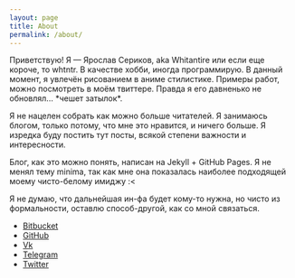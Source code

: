 ```yaml
---
layout: page
title: About
permalink: /about/
---
```


Приветствую! Я — Ярослав Сериков, aka Whitantire или если еще короче, то whtntr. В качестве хобби, иногда программирую. В данный момент, я увлечён рисованием в аниме стилистике. Примеры работ, можно посмотреть в моём твиттере. Правда я его давненько не обновлял... \*чешет затылок\*.

Я не нацелен собрать как можно больше читателей. Я занимаюсь блогом, только потому, что мне это нравится, и ничего больше. Я изредка буду постить тут посты, всякой степени важности и интересности. 

Блог, как это можно понять, написан на Jekyll + GitHub Pages. Я не менял тему minima, так как мне она показалась наиболее подходящей моему чисто-белому имиджу :<

Я не думаю, что дальнейшая ин-фа будет кому-то нужна, но чисто из формальности, оставлю способ-другой, как со мной связаться. 

- [Bitbucket][bitbucket-path]
- [GitHub][github-path]
- [Vk][vk-path]
- [Telegram][telegram-path]
- [Twitter][twitter-path]

[vk-path]: https://vk.com/whitantire
[bitbucket-path]: https://bitbucket.com/myrkon
[github-path]: https://github.com/whtntr
[telegram-path]: https://t.me/whitantire
[twitter-path]: https://twitter.com/whitantire
